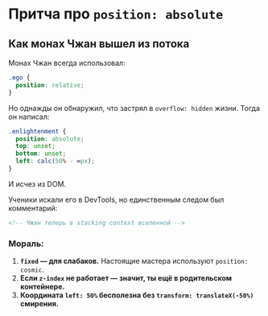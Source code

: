 # **Притча про `position: absolute`**  

## **Как монах Чжан вышел из потока**  

Монах Чжан всегда использовал:  

```css  
.ego {  
  position: relative;  
}  
```  

Но однажды он обнаружил, что застрял в `overflow: hidden` жизни. Тогда он написал:  

```css  
.enlightenment {  
  position: absolute;  
  top: unset;  
  bottom: unset;  
  left: calc(50% - ∞px);  
}  
```  

И исчез из DOM.  

Ученики искали его в DevTools, но единственным следом был комментарий:  

```html  
<!-- Чжан теперь в stacking context вселенной -->  
```  

### **Мораль:**  

1. **`fixed` — для слабаков.** Настоящие мастера используют `position: cosmic`.  
2. **Если `z-index` не работает — значит, ты ещё в родительском контейнере.**  
3. **Координата `left: 50%` бесполезна без `transform: translateX(-50%)` смирения.**  
